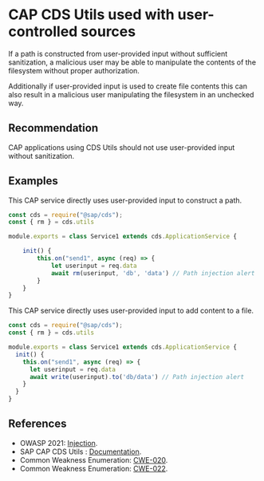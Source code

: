 # CAP CDS Utils used with user-controlled sources

If a path is constructed from user-provided input without sufficient sanitization, a malicious user may be able to manipulate the contents of the filesystem without proper authorization.

Additionally if user-provided input is used to create file contents this can also result in a malicious user manipulating the filesystem in an unchecked way.

## Recommendation

CAP applications using CDS Utils should not use user-provided input without sanitization.

## Examples

This CAP service directly uses user-provided input to construct a path.

``` javascript
const cds = require("@sap/cds");
const { rm } = cds.utils

module.exports = class Service1 extends cds.ApplicationService {

    init() {
        this.on("send1", async (req) => {
            let userinput = req.data
            await rm(userinput, 'db', 'data') // Path injection alert
        }
    }
}
```

This CAP service directly uses user-provided input to add content to a file.

``` javascript
const cds = require("@sap/cds");
const { rm } = cds.utils

module.exports = class Service1 extends cds.ApplicationService {
  init() {
    this.on("send1", async (req) => {
      let userinput = req.data
      await write(userinput).to('db/data') // Path injection alert
    }
  }
}
```

## References

- OWASP 2021: [Injection](https://owasp.org/Top10/A03_2021-Injection/).
- SAP CAP CDS Utils : [Documentation](https://cap.cloud.sap/docs/node.js/cds-utils).
- Common Weakness Enumeration: [CWE-020](https://cwe.mitre.org/data/definitions/20.html).
- Common Weakness Enumeration: [CWE-022](https://cwe.mitre.org/data/definitions/22.html).
